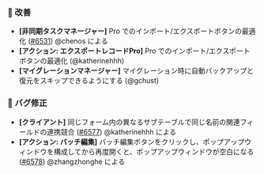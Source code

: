 ### 🚀 改善

* **[非同期タスクマネージャー]** Pro でのインポート/エクスポートボタンの最適化 ([#6531](https://github.com/nocobase/nocobase/pull/6531)) @chenos による
* **[アクション: エクスポートレコードPro]** Pro でのインポート/エクスポートボタンの最適化 (@katherinehhh)
* **[マイグレーションマネージャー]** マイグレーション時に自動バックアップと復元をスキップできるようにする (@gchust)

### 🐛 バグ修正

* **[クライアント]** 同じフォーム内の異なるサブテーブルで同じ名前の関連フィールドの連携競合 ([#6577](https://github.com/nocobase/nocobase/pull/6577)) @katherinehhh による
* **[アクション: バッチ編集]** バッチ編集ボタンをクリックし、ポップアップウィンドウを構成してから再度開くと、ポップアップウィンドウが空白になる ([#6578](https://github.com/nocobase/nocobase/pull/6578)) @zhangzhonghe による
